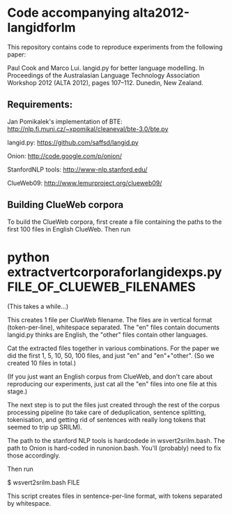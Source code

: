 Code accompanying alta2012-langidforlm
==============================================

This repository contains code to reproduce experiments from the
following paper:

Paul Cook and Marco Lui. langid.py for better language modelling. In
Proceedings of the Australasian Language Technology Association
Workshop 2012 (ALTA 2012), pages 107–112. Dunedin, New Zealand.

Requirements:
------------

Jan Pomikalek's implementation of BTE: 
http://nlp.fi.muni.cz/~xpomikal/cleaneval/bte-3.0/bte.py

langid.py: https://github.com/saffsd/langid.py

Onion: http://code.google.com/p/onion/

StanfordNLP tools: http://www-nlp.stanford.edu/

ClueWeb09: http://www.lemurproject.org/clueweb09/


Building ClueWeb corpora
------------------------
To build the ClueWeb corpora, first create a file containing the paths
to the first 100 files in English ClueWeb. Then run 

# python extractvertcorporaforlangidexps.py FILE_OF_CLUEWEB_FILENAMES

(This takes a while...)

This creates 1 file per ClueWeb filename. The files are in vertical
format (token-per-line), whitespace separated. The "en" files contain
documents langid.py thinks are English, the "other" files contain
other languages.

Cat the extracted files together in various combinations. For the
paper we did the first 1, 5, 10, 50, 100 files, and just "en" and
"en"+"other". (So we created 10 files in total.)

(If you just want an English corpus from ClueWeb, and don't care about
reproducing our experiments, just cat all the "en" files into one
file at this stage.)

The next step is to put the files just created through the rest of the
corpus processing pipeline (to take care of deduplication, sentence
splitting, tokenisation, and getting rid of sentences with really long
tokens that seemed to trip up SRILM).

The path to the stanford NLP tools is hardcodede in
wsvert2srilm.bash. The path to Onion is hard-coded in
runonion.bash. You'll (probably) need to fix those accordingly.

Then run 

$ wsvert2srilm.bash FILE

This script creates files in sentence-per-line format, with tokens
separated by whitespace.
